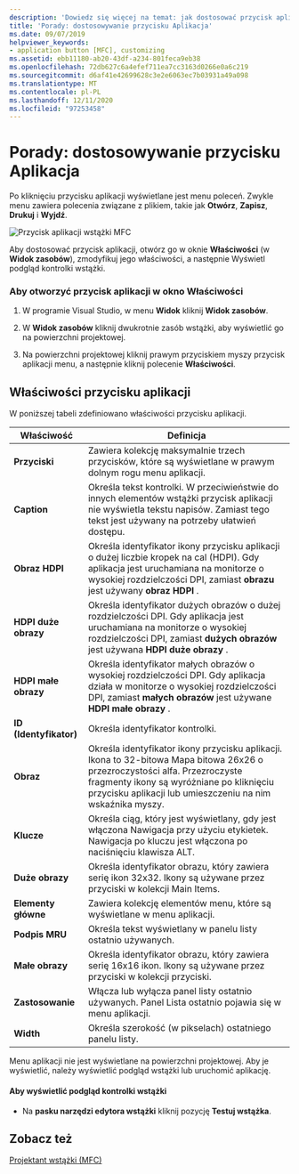 ```yaml
---
description: 'Dowiedz się więcej na temat: jak dostosować przycisk aplikacji'
title: 'Porady: dostosowywanie przycisku Aplikacja'
ms.date: 09/07/2019
helpviewer_keywords:
- application button [MFC], customizing
ms.assetid: ebb11180-ab20-43df-a234-801feca9eb38
ms.openlocfilehash: 72db627c6a4efef711ea7cc3163d0266e0a6c219
ms.sourcegitcommit: d6af41e42699628c3e2e6063ec7b03931a49a098
ms.translationtype: MT
ms.contentlocale: pl-PL
ms.lasthandoff: 12/11/2020
ms.locfileid: "97253458"
---
```

# <a name="how-to-customize-the-application-button"></a>Porady: dostosowywanie przycisku Aplikacja

Po kliknięciu przycisku aplikacji wyświetlane jest menu poleceń. Zwykle menu zawiera polecenia związane z plikiem, takie jak **Otwórz**, **Zapisz**, **Drukuj** i **Wyjdź**.

![Przycisk aplikacji wstążki MFC](../mfc/media/application_button.png "Przycisk aplikacji wstążki MFC")

Aby dostosować przycisk aplikacji, otwórz go w oknie **Właściwości** (w **Widok zasobów**), zmodyfikuj jego właściwości, a następnie Wyświetl podgląd kontrolki wstążki.

### <a name="to-open-the-application-button-in-the-properties-window"></a>Aby otworzyć przycisk aplikacji w okno Właściwości

1. W programie Visual Studio, w menu **Widok** kliknij **Widok zasobów**.

1. W **Widok zasobów** kliknij dwukrotnie zasób wstążki, aby wyświetlić go na powierzchni projektowej.

1. Na powierzchni projektowej kliknij prawym przyciskiem myszy przycisk aplikacji menu, a następnie kliknij polecenie **Właściwości**.

## <a name="application-button-properties"></a>Właściwości przycisku aplikacji

W poniższej tabeli zdefiniowano właściwości przycisku aplikacji.

|Właściwość|Definicja|
|--------------|----------------|
|**Przyciski**|Zawiera kolekcję maksymalnie trzech przycisków, które są wyświetlane w prawym dolnym rogu menu aplikacji.|
|**Caption**|Określa tekst kontrolki. W przeciwieństwie do innych elementów wstążki przycisk aplikacji nie wyświetla tekstu napisów. Zamiast tego tekst jest używany na potrzeby ułatwień dostępu.|
|**Obraz HDPI**|Określa identyfikator ikony przycisku aplikacji o dużej liczbie kropek na cal (HDPI). Gdy aplikacja jest uruchamiana na monitorze o wysokiej rozdzielczości DPI, zamiast **obrazu** jest używany **obraz HDPI** .|
|**HDPI duże obrazy**|Określa identyfikator dużych obrazów o dużej rozdzielczości DPI. Gdy aplikacja jest uruchamiana na monitorze o wysokiej rozdzielczości DPI, zamiast **dużych obrazów** jest używana **HDPI duże obrazy** .|
|**HDPI małe obrazy**|Określa identyfikator małych obrazów o wysokiej rozdzielczości DPI. Gdy aplikacja działa w monitorze o wysokiej rozdzielczości DPI, zamiast **małych obrazów** jest używane **HDPI małe obrazy** .|
|**ID (Identyfikator)**|Określa identyfikator kontrolki.|
|**Obraz**|Określa identyfikator ikony przycisku aplikacji. Ikona to 32-bitowa Mapa bitowa 26x26 o przezroczystości alfa. Przezroczyste fragmenty ikony są wyróżniane po kliknięciu przycisku aplikacji lub umieszczeniu na nim wskaźnika myszy.|
|**Klucze**|Określa ciąg, który jest wyświetlany, gdy jest włączona Nawigacja przy użyciu etykietek. Nawigacja po kluczu jest włączona po naciśnięciu klawisza ALT.|
|**Duże obrazy**|Określa identyfikator obrazu, który zawiera serię ikon 32x32. Ikony są używane przez przyciski w kolekcji Main Items.|
|**Elementy główne**|Zawiera kolekcję elementów menu, które są wyświetlane w menu aplikacji.|
|**Podpis MRU**|Określa tekst wyświetlany w panelu listy ostatnio używanych.|
|**Małe obrazy**|Określa identyfikator obrazu, który zawiera serię 16x16 ikon. Ikony są używane przez przyciski w kolekcji przyciski.|
|**Zastosowanie**|Włącza lub wyłącza panel listy ostatnio używanych. Panel Lista ostatnio pojawia się w menu aplikacji.|
|**Width**|Określa szerokość (w pikselach) ostatniego panelu listy.|

Menu aplikacji nie jest wyświetlane na powierzchni projektowej. Aby je wyświetlić, należy wyświetlić podgląd wstążki lub uruchomić aplikację.

#### <a name="to-preview-the-ribbon-control"></a>Aby wyświetlić podgląd kontrolki wstążki

- Na **pasku narzędzi edytora wstążki** kliknij pozycję **Testuj wstążka**.

## <a name="see-also"></a>Zobacz też

[Projektant wstążki (MFC)](ribbon-designer-mfc.md)
